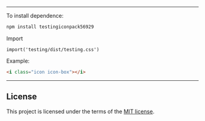
---

To install dependence:

```bash
npm install testingiconpack56929
```

Import
```
import('testing/dist/testing.css')
```

Example:

```html
<i class="icon icon-box"></i>
```

---

## License

This project is licensed under the terms of the
[MIT license](LICENSE).
